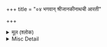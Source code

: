 +++
title = "०४ भगवान् श्रीजानकीनाथची आरती"

+++


<details><summary>मूल (श्लोक)</summary>

ॐ जय जानकिनाथा, हो प्रभु जय श्री रघुनाथा।  
दोऊ कर जोड़े विनवौं, प्रभु मेरी सुनो बाता॥ॐ॥  
तुम रघुनाथ हमारे, प्राण पिता माता।  
तुम हो सजन सँगाती, भक्ति मुक्ति दाता॥ ॐ॥  
चौरासी प्रभु फन्द छुड़ाओ, मेटो यम त्रासा।  
निश दिन प्रभु मोहि राखो, अपने संग साथा॥ ॐ॥  
सीताराम लक्ष्मण भरत शत्रुहन, संग चारौं भैया।  
जगमग ज्योति विराजत, शोभा अति लहिया॥ ॐ॥  
हनुमत नाद बजावत, नेवर ठुमकाता।  
कंचन थाल आरती, करत कौशल्या माता॥ ॐ॥  
किरिट मुकुट कर धनुष विराजत, शोभा अति भारी।  
मनीराम दरशन कर, तुलसिदास दरशन कर, पल-पल बलिहारी॥ ॐ॥  
जय जानकिनाथा, हो प्रभु जय श्री रघुनाथा।  
हो प्रभु जय सीता माता, हो प्रभु जय लक्ष्मण भ्राता॥ ॐ॥  
हो प्रभु जय चारौं भ्राता, हो प्रभु जय हनुमत दासा।  
दोऊ कर जोड़े विनवौं, प्रभु मेरी सुनो बाता॥ ॐ॥
</details>

<details><summary>Misc Detail</summary>

॥ श्रीजानकीवल्लभो विजयते॥  
श्रीरामचरितमानस (प्रथम सोपान)
</details>

